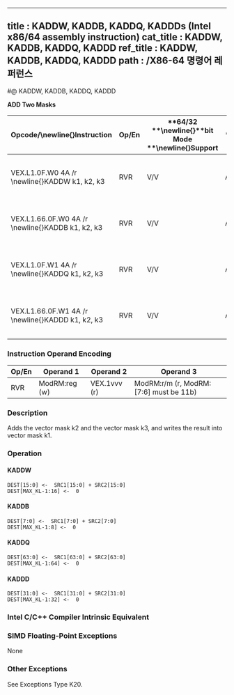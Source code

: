 ----------------------------
title : KADDW, KADDB, KADDQ, KADDDs (Intel x86/64 assembly instruction)
cat_title : KADDW, KADDB, KADDQ, KADDD
ref_title : KADDW, KADDB, KADDQ, KADDD
path : /X86-64 명령어 레퍼런스
----------------------------
#@ KADDW, KADDB, KADDQ, KADDD

**ADD Two Masks**

|**Opcode/**\newline{}**Instruction**|**Op/En**|**64/32 **\newline{}**bit Mode **\newline{}**Support**|**CPUID **\newline{}**Feature **\newline{}**Flag**|**Description**|
|------------------------------------|---------|------------------------------------------------------|--------------------------------------------------|---------------|
|VEX.L1.0F.W0 4A /r \newline{}KADDW k1, k2, k3|RVR|V/V|AVX512DQ|Add 16 bits masks in k2 and k3 and place result in k1.|
|VEX.L1.66.0F.W0 4A /r \newline{}KADDB k1, k2, k3|RVR|V/V|AVX512DQ|Add 8 bits masks in k2 and k3 and place result in k1.|
|VEX.L1.0F.W1 4A /r \newline{}KADDQ k1, k2, k3|RVR|V/V|AVX512BW|Add 64 bits masks in k2 and k3 and place result in k1. |
|VEX.L1.66.0F.W1 4A /r \newline{}KADDD k1, k2, k3|RVR|V/V|AVX512BW|Add 32 bits masks in k2 and k3 and place result in k1.|
### Instruction Operand Encoding


|Op/En|Operand 1|Operand 2|Operand 3|
|-----|---------|---------|---------|
|RVR|ModRM:reg (w)|VEX.1vvv (r)|ModRM:r/m (r, ModRM:[7:6] must be 11b)|
### Description


Adds the vector mask k2 and the vector mask k3, and writes the result into vector mask k1.


### Operation
#### KADDW
```info-verb
DEST[15:0] <-  SRC1[15:0] + SRC2[15:0]
DEST[MAX_KL-1:16] <-  0
```
#### KADDB
```info-verb
DEST[7:0] <-  SRC1[7:0] + SRC2[7:0]
DEST[MAX_KL-1:8] <-  0
```
#### KADDQ
```info-verb
DEST[63:0] <-  SRC1[63:0] + SRC2[63:0]
DEST[MAX_KL-1:64] <-  0
```
#### KADDD
```info-verb
DEST[31:0] <-  SRC1[31:0] + SRC2[31:0]
DEST[MAX_KL-1:32] <-  0
```

### Intel C/C++ Compiler Intrinsic Equivalent
### SIMD Floating-Point Exceptions


None

### Other Exceptions


See Exceptions Type K20.

